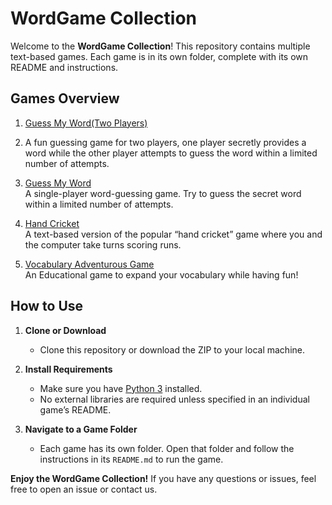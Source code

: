 # WordGame Collection

Welcome to the **WordGame Collection**! This repository contains multiple text-based games. Each game is in its own folder, complete with its own README and instructions.

## Games Overview

1. [Guess My Word(Two Players)](./Guess%20My%20Word%20%28Two%20Players%29/README.md)
2. 
   A fun guessing game for two players, one player secretly provides a word while the other player attempts to guess the word within a limited number of attempts.

3. [Guess My Word](Guess%20My%20Word/README.md)  
   A single-player word-guessing game. Try to guess the secret word within a limited number of attempts.

4. [Hand Cricket](Hand%20Cricket/README.md)  
   A text-based version of the popular “hand cricket” game where you and the computer take turns scoring runs.

5. [Vocabulary Adventurous Game](Vocabulary%20Adventurous%20Game/README.md)  
   An Educational game to expand your vocabulary while having fun!

## How to Use

1. **Clone or Download**  
   - Clone this repository or download the ZIP to your local machine.

2. **Install Requirements**  
   - Make sure you have [Python 3](https://www.python.org/downloads/) installed.
   - No external libraries are required unless specified in an individual game’s README.

3. **Navigate to a Game Folder**  
   - Each game has its own folder. Open that folder and follow the instructions in its `README.md` to run the game.


**Enjoy the WordGame Collection!** If you have any questions or issues, feel free to open an issue or contact us.
